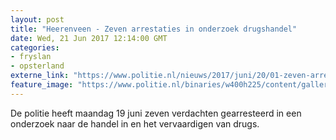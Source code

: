 ```yaml
---
layout: post
title: "Heerenveen - Zeven arrestaties in onderzoek drugshandel"
date: Wed, 21 Jun 2017 12:14:00 GMT
categories: 
- fryslan 
- opsterland 
externe_link: "https://www.politie.nl/nieuws/2017/juni/20/01-zeven-arrestaties-in-onderzoek-drugshandel.html"
feature_image: "https://www.politie.nl/binaries/w400h225/content/gallery/politie/stockfotos/drugs/agent-heeft-hennepplant-in-handen.jpg"
---
```


De politie heeft maandag 19 juni  zeven verdachten gearresteerd in een onderzoek naar de handel in en het vervaardigen van drugs.

